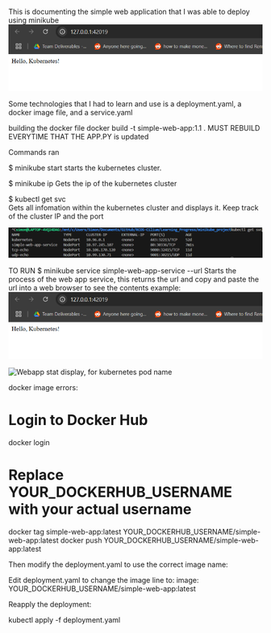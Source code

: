 This is documenting the simple web application that I was able to deploy using minikube
![This is the simple web app](simple_web_app.png)

Some technologies that I had to learn and use is a deployment.yaml, a docker image file, and a service.yaml



building the docker file
docker build -t simple-web-app:1.1 .
MUST REBUILD EVERYTIME THAT THE APP.PY is updated



Commands ran 


$ minikube start
starts the kubernetes cluster.

$ minikube ip
Gets the ip of the kubernetes cluster 

$ kubectl get svc  
Gets all infomation within the kubernetes cluster and displays it. Keep track of the cluster IP and the port

![shows all the services and things running in the kubernetes cluster](display_cluster.png)



TO RUN 
$ minikube service simple-web-app-service --url
Starts the process of the web app service, this returns the url and copy and paste the url into a web browser to see the contents
example: ![This is the simple web app](simple_web_app.png)


![Webapp stat display, for kubernetes pod name](web_app_stat_display.png)




docker image errors:
# Login to Docker Hub
docker login

# Replace YOUR_DOCKERHUB_USERNAME with your actual username
docker tag simple-web-app:latest YOUR_DOCKERHUB_USERNAME/simple-web-app:latest
docker push YOUR_DOCKERHUB_USERNAME/simple-web-app:latest

Then modify the deployment.yaml to use the correct image name:

Edit deployment.yaml to change the image line to:
image: YOUR_DOCKERHUB_USERNAME/simple-web-app:latest

Reapply the deployment:

kubectl apply -f deployment.yaml